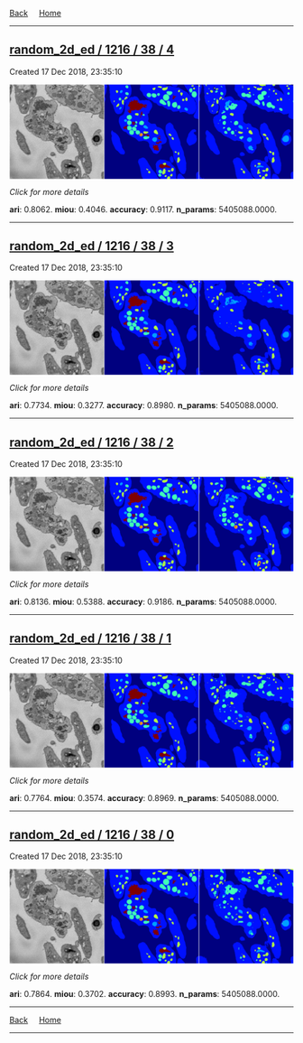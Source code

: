 
[Back](..)&nbsp;&nbsp;&nbsp;&nbsp;&nbsp;[Home](https://leapmanlab.github.io/snapshots)

---

<div class="summary"><a href="4"><h2>random_2d_ed / 1216 / 38 / 4</h2></a><p>Created 17 Dec 2018, 23:35:10
</p><a href="4"><img src="4/media/summary.png" align="center"></a><p>
<i>Click for more details</i>
</p></div>

**ari**: 0.8062. **miou**: 0.4046. **accuracy**: 0.9117. **n_params**: 5405088.0000. 

---

<div class="summary"><a href="3"><h2>random_2d_ed / 1216 / 38 / 3</h2></a><p>Created 17 Dec 2018, 23:35:10
</p><a href="3"><img src="3/media/summary.png" align="center"></a><p>
<i>Click for more details</i>
</p></div>

**ari**: 0.7734. **miou**: 0.3277. **accuracy**: 0.8980. **n_params**: 5405088.0000. 

---

<div class="summary"><a href="2"><h2>random_2d_ed / 1216 / 38 / 2</h2></a><p>Created 17 Dec 2018, 23:35:10
</p><a href="2"><img src="2/media/summary.png" align="center"></a><p>
<i>Click for more details</i>
</p></div>

**ari**: 0.8136. **miou**: 0.5388. **accuracy**: 0.9186. **n_params**: 5405088.0000. 

---

<div class="summary"><a href="1"><h2>random_2d_ed / 1216 / 38 / 1</h2></a><p>Created 17 Dec 2018, 23:35:10
</p><a href="1"><img src="1/media/summary.png" align="center"></a><p>
<i>Click for more details</i>
</p></div>

**ari**: 0.7764. **miou**: 0.3574. **accuracy**: 0.8969. **n_params**: 5405088.0000. 

---

<div class="summary"><a href="0"><h2>random_2d_ed / 1216 / 38 / 0</h2></a><p>Created 17 Dec 2018, 23:35:10
</p><a href="0"><img src="0/media/summary.png" align="center"></a><p>
<i>Click for more details</i>
</p></div>

**ari**: 0.7864. **miou**: 0.3702. **accuracy**: 0.8993. **n_params**: 5405088.0000. 

---

[Back](..)&nbsp;&nbsp;&nbsp;&nbsp;&nbsp;[Home](https://leapmanlab.github.io/snapshots)

---